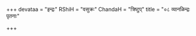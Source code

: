 +++
devataa = "इन्द्रः"
RShiH = "वसुक्रः"
ChandaH = "त्रिष्टुप्"
title = "०८ व्यानळिन्द्रः पृतनाः"

+++
